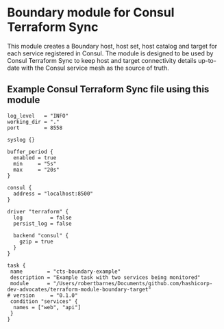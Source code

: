 # Boundary module for Consul Terraform Sync

This module creates a Boundary host, host set, host catalog and target for each service registered in Consul. The module is designed to be used by Consul Terraform Sync to keep host and target connectivity details up-to-date with the Consul service mesh as the source of truth.

## Example Consul Terraform Sync file using this module

```hcl
log_level   = "INFO"
working_dir = "."
port        = 8558

syslog {}

buffer_period {
  enabled = true
  min     = "5s"
  max     = "20s"
}

consul {
  address = "localhost:8500"
}

driver "terraform" {
  log         = false
  persist_log = false

  backend "consul" {
    gzip = true
  }
}

task {
 name        = "cts-boundary-example"
 description = "Example task with two services being monitored"
 module      = "/Users/robertbarnes/Documents/github.com/hashicorp-dev-advocates/terraform-module-boundary-target"
# version     = "0.1.0" 
 condition "services" {
  names = ["web", "api"]
 }
}
```